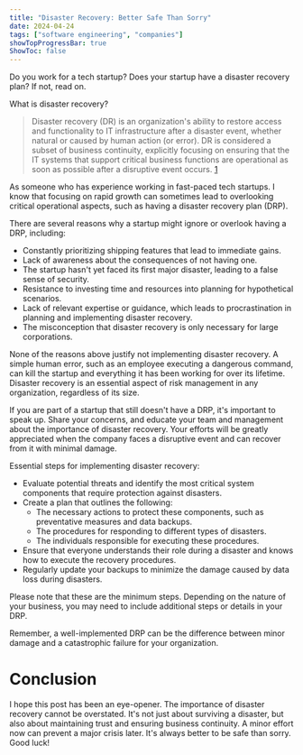 ```yaml
---
title: "Disaster Recovery: Better Safe Than Sorry"
date: 2024-04-24
tags: ["software engineering", "companies"]
showTopProgressBar: true
ShowToc: false
---
```


Do you work for a tech startup? Does your startup have a disaster recovery plan? If not, read on.

What is disaster recovery?
> Disaster recovery (DR) is an organization's ability to restore access and functionality to IT infrastructure after a disaster event, whether natural or caused by human action (or error). DR is considered a subset of business continuity, explicitly focusing on ensuring that the IT systems that support critical business functions are operational as soon as possible after a disruptive event occurs. [1](https://cloud.google.com/learn/what-is-disaster-recovery)

As someone who has experience working in fast-paced tech startups. I know that focusing on rapid growth can sometimes lead to overlooking critical operational aspects, such as having a disaster recovery plan (DRP).

There are several reasons why a startup might ignore or overlook having a DRP, including:
- Constantly prioritizing shipping features that lead to immediate gains.
- Lack of awareness about the consequences of not having one.
- The startup hasn't yet faced its first major disaster, leading to a false sense of security.
- Resistance to investing time and resources into planning for hypothetical scenarios.
- Lack of relevant expertise or guidance, which leads to procrastination in planning and implementing disaster recovery.
- The misconception that disaster recovery is only necessary for large corporations.

None of the reasons above justify not implementing disaster recovery. A simple human error, such as an employee executing a dangerous command, can kill the startup and everything it has been working for over its lifetime. Disaster recovery is an essential aspect of risk management in any organization, regardless of its size.

If you are part of a startup that still doesn't have a DRP, it's important to speak up. Share your concerns, and educate your team and management about the importance of disaster recovery. Your efforts will be greatly appreciated when the company faces a disruptive event and can recover from it with minimal damage.

Essential steps for implementing disaster recovery:
- Evaluate potential threats and identify the most critical system components that require protection against disasters.
- Create a plan that outlines the following:
    - The necessary actions to protect these components, such as preventative measures and data backups.
    - The procedures for responding to different types of disasters.
    - The individuals responsible for executing these procedures.
- Ensure that everyone understands their role during a disaster and knows how to execute the recovery procedures.
- Regularly update your backups to minimize the damage caused by data loss during disasters.

Please note that these are the minimum steps. Depending on the nature of your business, you may need to include additional steps or details in your DRP.

Remember, a well-implemented DRP can be the difference between minor damage and a catastrophic failure for your organization.

# Conclusion

I hope this post has been an eye-opener. The importance of disaster recovery cannot be overstated. It's not just about surviving a disaster, but also about maintaining trust and ensuring business continuity. A minor effort now can prevent a major crisis later. It's always better to be safe than sorry. Good luck!
